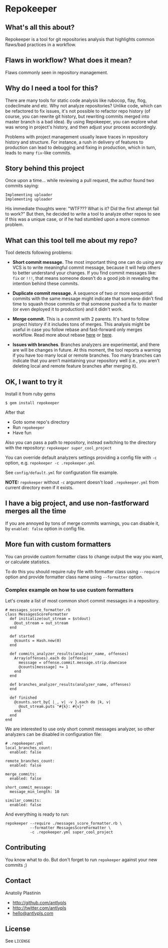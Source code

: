 # Repokeeper

## What's all this about?

Repokeeper is a tool for git repositories analysis that highlights common
flaws/bad practices in a workflow.

## Flaws in workflow? What does it mean?

Flaws commonly seen in repository management.

## Why do I need a tool for this?

There are many tools for static code analysis like rubocop, flay, flog,
codeclimate and etc.
Why not analyze repositories?
Unlike code, which can be refactored to fix issues, it's not possible to
refactor repo history (of course, you can rewrite git history, but rewriting
commits merged into master branch is a bad idea).
By using Repokeeper, you can explore what was wrong in project's history, and
then adjust your process accordingly.


Problems with project management usually leave traces in repository history and
structure.
For instance, a rush in delivery of features to production can lead to debugging
and fixing in production, which in turn, leads to many `fix`-like commits.

## Story behind this project

Once upon a time... while reviewing a pull request, the author found two commits
saying:

    Implementing uploader
    Implementing uploader

His immediate thoughts were: "WTF??? What is it? Did the first attempt fail to
work?"
But then, he decided to write a tool to analyze other repos to see if this was a
unique case, or if he had stumbled upon a more common problem.

## What can this tool tell me about my repo?

Tool detects following problems:

* **Short commit message.**
The most important thing one can do using any VCS is to write meaningful commit
message, because it will help others to better understand your changes.
If you find commit messages like: `fix` or `!!!`, that means someone doesn't do
a good job in revealing the intention behind these commits.

* **Duplicate commit message.**
A sequence of two or more sequential commits with the same message might
indicate that someone didn't find time to squash those commits or that someone
pushed a fix to master (or even deployed it to production) and it didn't work.

* **Merge commit.**
This is a commit with 2 parents. It's hard to follow project history if it
includes tons of merges.
This analysis might be useful in case you follow rebase and fast-forward only
merges workflow. Read more about rebase
[here](http://randyfay.com/content/rebase-workflow-git)
or [here](http://robots.thoughtbot.com/rebase-like-a-boss).

* **Issues with branches**.
Branches analyzers are experimental, and there are will be changes in future.
At this moment, the tool reports a warning if you have too many local or remote
branches.
Too many branches can indicate that you aren’t maintaining your repository well
(i.e., you aren’t deleting local and remote feature branches after merging it).

## OK, I want to try it

Install it from ruby gems

    $ gem install repokeeper

After that

* Goto some repo's directory
* Run `repokeeper`
* Have fun

Also you can pass a path to repository, instead switching to the directory with
the repository: `repokeeper super_cool_project`

You can override default analyzers settings providing a config file with `-c`
option, e.g. `repokeeper -c .repokeeper.yml`

See `config/default.yml` for configuration file example.

**NOTE:** `repokeeper` without `-c` argument doesn't load `.repokeeper.yml`
from current directory even if it exists.

## I have a big project, and use non-fastforward merges all the time

If you are annoyed by tons of merge commits warnings, you can disable it,
by `enabled: false` option in config file.

## More fun with custom formatters

You can provide custom formatter class to change output the way you want,
or calculate statistics.

To do this you should require ruby file with formatter class using `--require`
option and provide formatter class name using `--formatter` option.

### Complex example on how to use custom formatters

Let's create a list of most common short commit messages in a repository.

```{ruby}
# messages_score_formatter.rb
class MessagesScoreFormatter
  def initialize(out_stream = $stdout)
    @out_stream = out_stream
  end

  def started
    @counts = Hash.new(0)
  end

  def commits_analyzer_results(analyzer_name, offenses)
    Array(offenses).each do |offense|
      messsage = offense.commit.message.strip.downcase
      @counts[messsage] += 1
    end
  end

  def branches_analyzer_results(analyzer_name, offenses)
  end

  def finished
    @counts.sort_by{ |_, v| -v }.each do |k, v|
      @out_stream.puts "#{k}: #{v}"
    end
  end
end
```

We are interested to use only short commit messages analyzer, so other analyzers
can be disabled in configuration file:

```{yaml}
# .repokeeper.yml
local_branches_count:
  enabled: false

remote_branches_count:
  enabled: false

merge_commits:
  enabled: false

short_commit_message:
  message_min_length: 10

similar_commits:
  enabled: false
```

And everything is ready to run:

    repokeeper --require ./messages_score_formatter.rb \
               --formatter MessagesScoreFormatter \
               -c .repokeeper.yml super_cool_project

## Contributing

You know what to do.
But don't forget to run `repokeeper` against your new commits ;)


## Contact

Anatoliy Plastinin

- http://github.com/antlypls
- http://twitter.com/antlypls
- hello@antlypls.com

## License

See `LICENSE`
